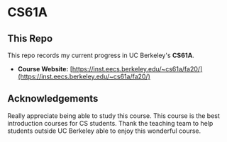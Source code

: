 # CS61A
## This Repo

This repo records my current progress in UC Berkeley's **CS61A**. 

- **Course Website:** [https://inst.eecs.berkeley.edu/~cs61a/fa20/](https://inst.eecs.berkeley.edu/~cs61a/fa20/)

## Acknowledgements

Really appreciate being able to study this course. This course is the best introduction courses for CS students. Thank the teaching team to help students outside UC Berkeley able to enjoy this wonderful course.
